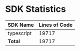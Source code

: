 # SDK Statistics

| SDK Name | Lines of Code |
| -------- | ------------- |
| typescript | 19717 |
| **Total** | 19717 |
